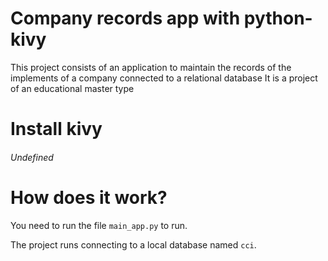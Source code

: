 # Company records app with python-kivy
This project consists of an application to maintain the records of 
the implements of a company connected to a relational database It 
is a project of an educational master type

# Install kivy
###### Undefined

# How does it work?
You need to run the file ``main_app.py`` to run.

The project runs connecting to a local database named `cci`.
